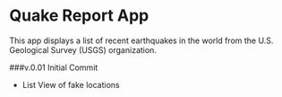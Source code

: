 Quake Report App
===================================

This app displays a list of recent earthquakes in the world
from the U.S. Geological Survey (USGS) organization.

###v.0.01 Initial Commit
* List View of fake locations